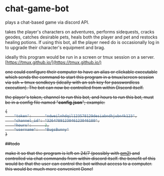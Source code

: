# chat-game-bot

plays a chat-based game via discord API. 

takes the player's characters on adventures, performs sidequests, cracks geodes, catches desirable pets, heals both the player and pet and restocks healing potions. If using this bot, all the player need do is occasionally log in to upgrade their character's equipment and brag.

ideally this program would be run in a screen or tmux session on a server. [https://tmux.github.io/](https://tmux.github.io/)

<strike>one could configure their computer to have an alias or clickable executable which sends the command to start this program in a tmux/screen session via ssh + tmux sendkeys (ideally with an ssh key for passwordless execution).<strike> The bot can now be controlled from within Discord itself.

the player's token, channel to run this bot, and hours to run this bot, must be in a config file named "__config.json__"; example:

```javascript
{
    "token":      "ndweilnhdqil123578129desiabndhjubn4k123",
    "channel_id": "3264789123046123046180",
    "hours":      2,
    "username":   "BugsBunny"
}
```

##todo

<strike>make it so that the program is left on 24/7 (possibly with [pm2](https://www.npmjs.com/package/pm2)) and controlled via chat commands from within discord itself.
the benefit of this would be that the user can control the bot without access to a computer. this would be much more convenient</strike> Done!
